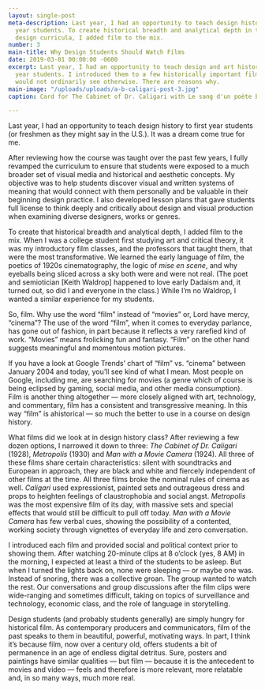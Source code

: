 ```yaml
---
layout: single-post
meta-description: Last year, I had an opportunity to teach design history to first
  year students. To create historical breadth and analytical depth in the graphic
  design curricula, I added film to the mix.
number: 3
main-title: Why Design Students Should Watch Films
date: 2019-03-01 00:00:00 -0600
excerpt: Last year, I had an opportunity to teach design and art history to first
  year students. I introduced them to a few historically important films that they
  would not ordinarily see otherwise. There are reasons why.
main-image: "/uploads/uploads/a-b-caligari-post-3.jpg"
caption: Card for The Cabinet of Dr. Caligari with Le sang d'un poète below. Via Wikimedia.

---
```

Last year, I had an opportunity to teach design history to first year students (or freshmen as they might say in the U.S.). It was a dream come true for me.

After reviewing how the course was taught over the past few years, I fully revamped the curriculum to ensure that students were exposed to a much broader set of visual media and historical and aesthetic concepts. My objective was to help students discover visual and written systems of meaning that would connect with them personally and be valuable in their beginning design practice. I also developed lesson plans that gave students full license to think deeply and critically about design and visual production when examining diverse designers, works or genres.

To create that historical breadth and analytical depth, I added film to the mix. When I was a college student first studying art and critical theory, it was my introductory film classes, and the professors that taught them, that were the most transformative. We learned the early language of film, the poetics of 1920s cinematography, the logic of _mise en scene_, and why eyeballs being sliced across a sky both were and were not real. (The poet and semiotician \[Keith Waldrop\] happened to love early Dadaism and, it turned out, so did I and everyone in the class.) While I’m no Waldrop, I wanted a similar experience for my students.

So, film. Why use the word “film” instead of “movies” or, Lord have mercy, “cinema”? The use of the word “film”, when it comes to everyday parlance, has gone out of fashion, in part because it reflects a very rarefied kind of work. “Movies” means frolicking fun and fantasy. “Film” on the other hand suggests meaningful and momentous motion pictures.

If you have a look at Google Trends’ chart of “film” vs. “cinema” between January 2004 and today, you’ll see kind of what I mean. Most people on Google, including me, are searching for movies (a genre which of course is being eclipsed by gaming, social media, and other media consumption). Film is another thing altogether — more closely aligned with art, technology, and commentary, film has a consistent and transgressive meaning. In this way “film” is ahistorical — so much the better to use in a course on design history.

What films did we look at in design history class? After reviewing a few dozen options, I narrowed it down to three: _The Cabinet of Dr. Caligari_ (1928), _Metropolis_ (1930) and _Man with a Movie Camera_ (1924). All three of these films share certain characteristics: silent with soundtracks and European in approach, they are black and white and fiercely independent of other films at the time. All three films broke the nominal rules of cinema as well. _Caligari_ used expressionist, painted sets and outrageous dress and props to heighten feelings of claustrophobia and social angst. _Metropolis_ was the most expensive film of its day, with massive sets and special effects that would still be difficult to pull off today. _Man with a Movie Camera_ has few verbal cues, showing the possibility of a contented, working society through vignettes of everyday life and zero conversation.

I introduced each film and provided social and political context prior to showing them. After watching 20-minute clips at 8 o’clock (yes, 8 AM) in the morning, I expected at least a third of the students to be asleep. But when I turned the lights back on, none were sleeping — or maybe one was. Instead of snoring, there was a collective groan. The group wanted to watch the rest. Our conversations and group discussions after the film clips were wide-ranging and sometimes difficult, taking on topics of surveillance and technology, economic class, and the role of language in storytelling.

Design students (and probably students generally) are simply hungry for historical film. As contemporary producers and communicators, film of the past speaks to them in beautiful, powerful, motivating ways. In part, I think it’s because film, now over a century old, offers students a bit of permanence in an age of endless digital detritus. Sure, posters and paintings have similar qualities — but film — because it is the antecedent to movies and video — feels and therefore is more relevant, more relatable and, in so many ways, much more real.